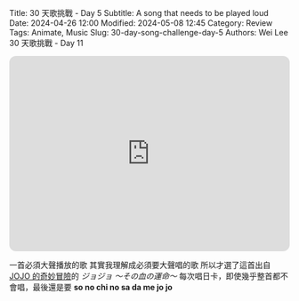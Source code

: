 Title: 30 天歌挑戰 - Day 5
Subtitle: A song that needs to be played loud
Date: 2024-04-26 12:00
Modified: 2024-05-08 12:45
Category: Review
Tags: Animate, Music
Slug: 30-day-song-challenge-day-5
Authors: Wei Lee
30 天歌挑戰 - Day 11

<iframe style="border-radius:12px" src="https://open.spotify.com/embed/track/6oT13AZPh97zsU5JJlqhpj?utm_source=generator" width="100%" height="352" frameBorder="0" allowfullscreen="" allow="autoplay; clipboard-write; encrypted-media; fullscreen; picture-in-picture" loading="lazy"></iframe>

<!--more-->

一首必須大聲播放的歌
其實我理解成必須要大聲唱的歌
所以才選了這首出自[JOJO 的奇妙冒險](https://ani.gamer.com.tw/animeVideo.php?sn=6107)的 *ジョジョ ～その血の運命～*
每次唱日卡，即使幾乎整首都不會唱，最後還是要 **so no chi no sa da me jo jo**
